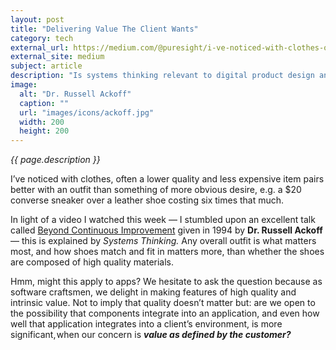 ```yaml
---
layout: post
title: "Delivering Value The Client Wants"
category: tech
external_url: https://medium.com/@puresight/i-ve-noticed-with-clothes-often-a-lower-quality-and-less-expensive-item-pairs-better-with-an-ad80c35c7db0
external_site: medium
subject: article
description: "Is systems thinking relevant to digital product design and development?"
image:
  alt: "Dr. Russell Ackoff"
  caption: ""
  url: "images/icons/ackoff.jpg"
  width: 200
  height: 200
---
```


_{{ page.description }}_

I’ve noticed with clothes, often a lower quality and less expensive item pairs better with an outfit than something of more obvious desire, e.g. a $20 converse sneaker over a leather shoe costing six times that much.

In light of a video I watched this week — I stumbled upon an excellent talk called [Beyond Continuous Improvement](https://www.youtube.com/watch?v=OqEeIG8aPPk) given in 1994 by __Dr. Russell Ackoff__ — this is explained by _Systems Thinking._ Any overall outfit is what matters most, and how shoes match and fit in matters more, than whether the shoes are composed of high quality materials.

Hmm, might this apply to apps? We hesitate to ask the question because as software craftsmen, we delight in making features of high quality and intrinsic value. Not to imply that quality doesn’t matter but: are we open to the possibility that components integrate into an application, and even how well that application integrates into a client’s environment, is more significant, when our concern is __*value as defined by the customer?*__
